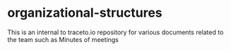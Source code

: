 # organizational-structures
This is an internal to traceto.io repository for various documents related to the team such as Minutes of meetings

